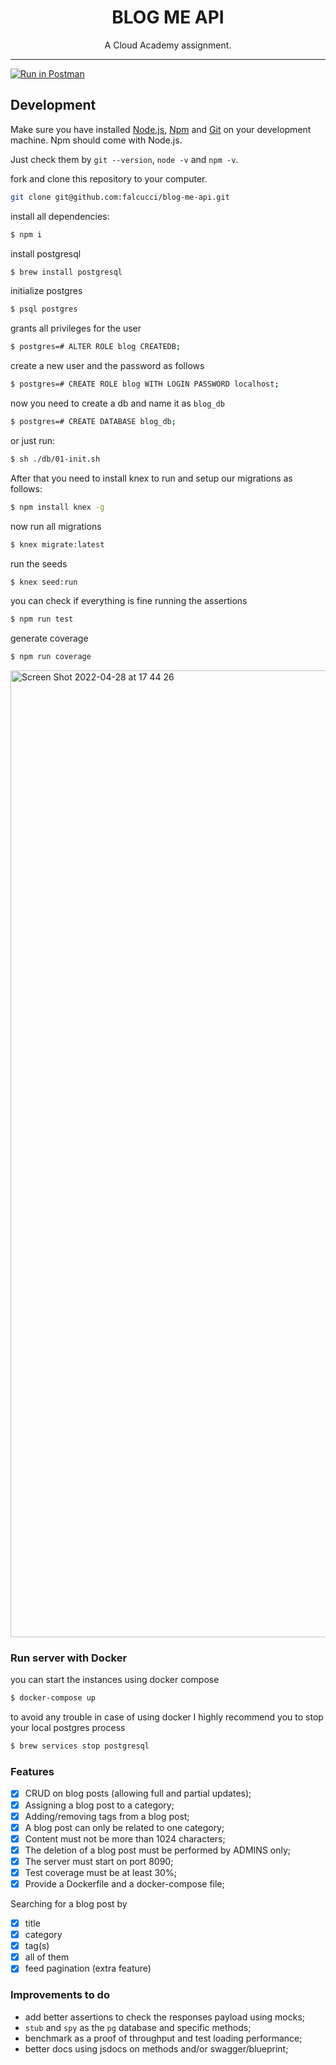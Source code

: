 <h1 align="center">BLOG ME API</h1>

<p align="center">A Cloud Academy assignment.</p>

___
[![Run in Postman](https://run.pstmn.io/button.svg)](https://www.getpostman.com/collections/d7855d8ad72609983199)

## Development

Make sure you have installed [Node.js](https://nodejs.org/), [Npm](https://www.npmjs.com) and [Git](https://git-scm.com/) on your development machine. Npm should come with Node.js.
	
Just check them by `git --version`, `node -v` and `npm -v`.

fork and clone this repository to your computer.

```bash
git clone git@github.com:falcucci/blog-me-api.git
```

install all dependencies:

```bash
$ npm i
```

install postgresql

```bash
$ brew install postgresql
```

initialize postgres

```bash
$ psql postgres
```
grants all privileges for the user

```bash
$ postgres=# ALTER ROLE blog CREATEDB;
```

create a new user and the password as follows
```bash
$ postgres=# CREATE ROLE blog WITH LOGIN PASSWORD localhost;
```
now you need to create a db and name it as `blog_db`
```bash
$ postgres=# CREATE DATABASE blog_db;
```

or just run:

```bash
$ sh ./db/01-init.sh
```

 After that you need to install knex to run and setup our migrations as follows:
```bash
$ npm install knex -g
```
now run all migrations
```bash
$ knex migrate:latest 
```
run the seeds

```bash
$ knex seed:run
```

you can check if everything is fine running the assertions
```bash
$ npm run test
```
generate coverage
```bash
$ npm run coverage
```
<img width="1547" alt="Screen Shot 2022-04-28 at 17 44 26" src="https://user-images.githubusercontent.com/33763843/165792055-705b753f-d250-41b1-9c94-508fdfac9fc8.png">

### Run server with Docker
you can start the instances using docker compose

```bash
$ docker-compose up
```

to avoid any trouble in case of using docker I highly recommend you to stop your local postgres process
```bash
$ brew services stop postgresql
```


### Features

- [x] CRUD on blog posts (allowing full and partial updates);
- [x] Assigning a blog post to a category;
- [x] Adding/removing tags from a blog post;
- [x] A blog post can only be related to one category;
- [x] Content must not be more than 1024 characters;
- [x] The deletion of a blog post must be performed by ADMINS only;
- [x] The server must start on port 8090;
- [x] Test coverage must be at least 30%;
- [x] Provide a Dockerfile and a docker-compose file;

Searching for a blog post by
- [x] title
- [x] category
- [x] tag(s)
- [x] all of them
- [x] feed pagination (extra feature)

### Improvements to do

- add better assertions to check the responses payload using mocks;
- `stub` and `spy` as the `pg` database and specific methods;
- benchmark as a proof of throughput and test loading performance;
- better docs using jsdocs on methods and/or swagger/blueprint;
